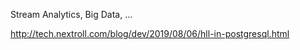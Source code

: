 Stream Analytics, Big Data, ...

http://tech.nextroll.com/blog/dev/2019/08/06/hll-in-postgresql.html
